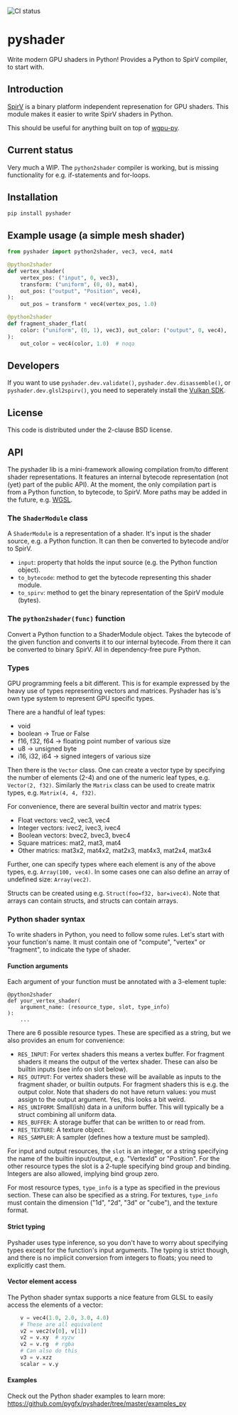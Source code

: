 ![CI status](https://github.com/pygfx/pyshader/workflows/CI/badge.svg)

# pyshader

Write modern GPU shaders in Python! Provides a Python to SpirV compiler, to
start with.


## Introduction

[SpirV](https://en.wikipedia.org/wiki/Standard_Portable_Intermediate_Representation)
is a binary platform independent represenation for GPU shaders. This module
makes it easier to write SpirV shaders in Python.

This should be useful for anything built on top of
[wgpu-py](https://github.com/pygfx/wgpu-py).


## Current status

Very much a WIP. The `python2shader` compiler is working, but is missing
functionality for e.g. if-statements and for-loops.


## Installation

```
pip install pyshader
```


## Example usage (a simple mesh shader)

```py
from pyshader import python2shader, vec3, vec4, mat4

@python2shader
def vertex_shader(
    vertex_pos: ("input", 0, vec3),
    transform: ("uniform", (0, 0), mat4),
    out_pos: ("output", "Position", vec4),
):
    out_pos = transform * vec4(vertex_pos, 1.0)

@python2shader
def fragment_shader_flat(
    color: ("uniform", (0, 1), vec3), out_color: ("output", 0, vec4),
):
    out_color = vec4(color, 1.0)  # noqa
```


## Developers

If you want to use `pyshader.dev.validate()`,
`pyshader.dev.disassemble()`, or `pyshader.dev.glsl2spirv()`,
you need to seperately install the [Vulkan SDK](https://www.lunarg.com/vulkan-sdk/).


## License

This code is distributed under the 2-clause BSD license.


## API

The pyshader lib is a mini-framework allowing compilation from/to different
shader representations. It features an internal bytecode representation
(not (yet) part of the public API). At the moment, the only compilation part
is from a Python function, to bytecode, to SpirV. More paths may be added
in the future, e.g. [WGSL](https://gpuweb.github.io/gpuweb/wgsl.html).


### The `ShaderModule` class

A `ShaderModule` is a representation of a shader. It's input is the shader
source, e.g. a Python function. It can then be converted to bytecode
and/or to SpirV.

* `input`: property that holds the input source (e.g. the Python function object).
* `to_bytecode`: method  to get the bytecode representing this shader module.
* `to_spirv`: method to get the binary representation of the SpirV module (bytes).


### The `python2shader(func)` function

Convert a Python function to a ShaderModule object. Takes the bytecode
of the given function and converts it to our internal bytecode. From there
it can be converted to binary SpirV. All in dependency-free pure Python.


### Types

GPU programming feels a bit different. This is for example expressed
by the heavy use of types representing vectors and matrices. Pyshader
has is's own type system to represent GPU specific types.

There are a handful of leaf types:

* void
* boolean  -> True or False
* f16, f32, f64  -> floating point number of various size
* u8  -> unsigned byte
* i16, i32, i64  -> signed integers of various size

Then there is the `Vector` class. One can create a vector type by
specifying the number of elements (2-4) and one of the numeric leaf
types, e.g. `Vector(2, f32)`. Similarly the `Matrix` class can be used
to create matrix types, e.g. `Matrix(4, 4, f32)`.

For convenience, there are several builtin vector and matrix types:

* Float vectors: vec2, vec3, vec4
* Integer vectors: ivec2, ivec3, ivec4
* Boolean vectors: bvec2, bvec3, bvec4
* Square matrices: mat2, mat3, mat4
* Other matrics: mat3x2, mat4x2, mat2x3, mat4x3, mat2x4, mat3x4

Further, one can specify types where each element is any of the above
types, e.g. `Array(100, vec4)`. In some cases one can also define an
array of undefined size: `Array(vec2)`.

Structs can be created using e.g. `Struct(foo=f32, bar=ivec4)`. Note
that arrays can contain structs, and structs can contain arrays.


### Python shader syntax

To write shaders in Python, you need to follow some rules. Let's start
with your function's name. It must contain one of "compute", "vertex"
or "fragment", to indicate the type of shader.


#### Function arguments

Each argument of your function must be annotated with a 3-element tuple:

```
@python2shader
def your_vertex_shader(
    argument_name: (resource_type, slot, type_info)
):
    ...
```

There are 6 possible resource types. These are specified as a string, but
we also provides an enum for convenience:

* `RES_INPUT`: For vertex shaders this means a vertex buffer. For
  fragment shaders it means the output of the vertex shader. These can
  also be builtin inputs (see info on slot below).
* `RES_OUTPUT`: For vertex shaders these will be available as inputs
  to the fragment shader, or builtin outputs. For fragment shaders
  this is e.g. the output color. Note that shaders do not have return values:
  you must assign to the output argument. Yes, this looks a bit weird.
* `RES_UNIFORM`: Small(ish) data in a uniform buffer. This will
  typically be a struct combining all uniform data.
* `RES_BUFFER`: A storage buffer that can be written to or read from.
* `RES_TEXTURE`: A texture object.
* `RES_SAMPLER`: A sampler (defines how a texture must be sampled).

For input and output resources, the `slot` is an integer, or a string specifying
the name of the builtin input/output, e.g. "VertexId" or "Position". For the other
resource types the slot is a 2-tuple specifying bind group and binding.
Integers are also allowed, implying bind group zero.

For most resource types, `type_info` is a type as specified in the
previous section. These can also be specified as a string. For textures,
`type_info` must contain the dimension ("1d", "2d", "3d" or "cube"),
and the texture format.


#### Strict typing

Pyshader uses type inference, so you don't have to worry about
specifying types except for the function's input arguments. The typing
is strict though, and there is no implicit conversion from integers
to floats; you need to explicitly cast them.


#### Vector element access

The Python shader syntax supports a nice feature from GLSL to easily access
the elements of a vector:
```py
    v = vec4(1.0, 2.0, 3.0, 4.0)
    # These are all equivalent
    v2 = vec2(v[0], v[1])
    v2 = v.xy  # xyzw
    v2 = v.rg  # rgba
    # Can also do this
    v3 = v.xzz
    scalar = v.y
```

#### Examples

Check out the Python shader examples to learn more:
https://github.com/pygfx/pyshader/tree/master/examples_py

